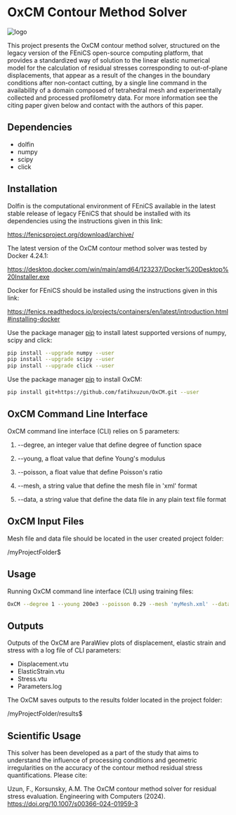 # OxCM Contour Method Solver
![logo](https://raw.githubusercontent.com/fffatttihhh/OxCM/main/OxCM_logo.png)

This project presents the OxCM contour method solver, structured on the legacy version of the FEniCS open-source computing platform, that provides a standardized way of solution to the linear elastic numerical model for the calculation of residual stresses corresponding to out-of-plane displacements, that appear as a result of the changes in the boundary conditions after non-contact cutting, by a single line command in the availability of a domain composed of tetrahedral mesh and experimentally collected and processed profilometry data. For more information see the citing paper given below and contact with the authors of this paper.

## Dependencies
* dolfin
* numpy
* scipy
* click

## Installation
Dolfin is the computational environment of FEniCS available in the latest stable release of legacy FEniCS that should be installed with its dependencies using the instructions given in this link:

https://fenicsproject.org/download/archive/

The latest version of the OxCM contour method solver was tested by Docker 4.24.1:

https://desktop.docker.com/win/main/amd64/123237/Docker%20Desktop%20Installer.exe

Docker for FEniCS should be installed using the instructions given in this link:

https://fenics.readthedocs.io/projects/containers/en/latest/introduction.html#installing-docker

Use the package manager [pip](https://pip.pypa.io/en/stable/) to install latest supported versions of numpy, scipy and click:

```bash
pip install --upgrade numpy --user
pip install --upgrade scipy --user
pip install --upgrade click --user
```

Use the package manager [pip](https://pip.pypa.io/en/stable/) to install OxCM:

```bash
pip install git+https://github.com/fatihxuzun/OxCM.git --user
```

## OxCM Command Line Interface
OxCM command line interface (CLI) relies on 5 parameters:

1. --degree, an integer value that define degree of function space

2. --young, a float value that define Young's modulus

3. --poisson, a float value that define Poisson's ratio

4. --mesh, a string value that define the mesh file in 'xml' format

5. --data, a string value that define the data file in any plain text file format

## OxCM Input Files
Mesh file and data file should be located in the user created project folder:

/myProjectFolder$

## Usage
Running OxCM command line interface (CLI) using training files:

```bash
OxCM --degree 1 --young 200e3 --poisson 0.29 --mesh 'myMesh.xml' --data 'myData.txt'
```

## Outputs
Outputs of the OxCM are ParaWiev plots of displacement, elastic strain and stress with a log file of CLI parameters:

* Displacement.vtu
* ElasticStrain.vtu
* Stress.vtu
* Parameters.log

The OxCM saves outputs to the results folder located in the project folder:

/myProjectFolder/results$

## Scientific Usage
This solver has been developed as a part of the study that aims to understand the influence of processing conditions and geometric irregularities on the accuracy of the contour method residual stress quantifications. Please cite:

Uzun, F., Korsunsky, A.M. The OxCM contour method solver for residual stress evaluation. Engineering with Computers (2024). https://doi.org/10.1007/s00366-024-01959-3
